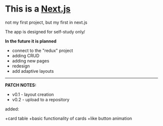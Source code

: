 # This is a [Next.js](https://nextjs.org/) 

not my first project, but my first in next.js

The app is designed for self-study only/

**In the future it is planned**
- connect to the "redux" project
- adding CRUD
- adding new pages
- redesign
- add adaptive layouts
____
**PATCH NOTES:**
- v0.1 - layout creation 
- v0.2 - upload to a repository 

added:

+card table 
+basic functionality of cards
+like button animation

		
   

